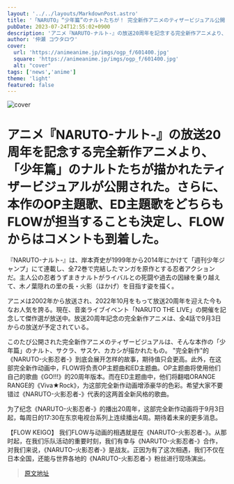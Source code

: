 ```yaml
---
layout: '../../layouts/MarkdownPost.astro'
title: '「NARUTO」“少年篇”のナルトたちが！ 完全新作アニメのティザービジュアル公開 OP＆EDはFLOWに決定'
pubDate: 2023-07-24T12:55:02+0900
description: 'アニメ『NARUTO-ナルト-』の放送20周年を記念する完全新作アニメより、「少年篇」のナルトたちが描かれたティザービジュアルが公開された。さらに、本作のOP主題歌、ED主題歌をどちらもFLOWが担当することも決定し、FLOWからはコメントも到着した。'
author: '仲瀬 コウタロウ'
cover:
  url: 'https://animeanime.jp/imgs/ogp_f/601400.jpg'
  square: 'https://animeanime.jp/imgs/ogp_f/601400.jpg'
  alt: "cover"
tags: ['news','anime']
theme: 'light'
featured: false
---
```


![cover](https://animeanime.jp/imgs/ogp_f/601400.jpg)

# アニメ『NARUTO-ナルト-』の放送20周年を記念する完全新作アニメより、「少年篇」のナルトたちが描かれたティザービジュアルが公開された。さらに、本作のOP主題歌、ED主題歌をどちらもFLOWが担当することも決定し、FLOWからはコメントも到着した。

『NARUTO-ナルト-』は、岸本斉史が1999年から2014年にかけて「週刊少年ジャンプ」にて連載し、全72巻で完結したマンガを原作とする忍者アクションだ。主人公の忍者うずまきナルトがライバルとの死闘や過去の因縁を乗り越えて、木ノ葉隠れの里の長・火影（ほかげ）を目指す姿を描く。

アニメは2002年から放送され、2022年10月をもって放送20周年を迎えた今もなお人気を誇る。現在、音楽ライブイベント「NARUTO THE LIVE」の開催を記念して傑作選が放送中。放送20周年記念の完全新作アニメは、全4話で9月3日からの放送が予定されている。

このたび公開された完全新作アニメのティザービジュアルは、そんな本作の「少年篇」のナルト、サクラ、サスケ、カカシが描かれたもの。
"完全新作"的《NARUTO-火影忍者-》到底会展开怎样的故事，期待值只会更高。此外，在这部完全新作动画中，FLOW将负责OP主题曲和ED主题曲。OP主题曲将使用他们自己的歌曲《GO!!!》的20周年版本。而在ED主题曲中，他们将翻唱ORANGE RANGE的《Viva★Rock》，为这部完全新作动画增添豪华的色彩。希望大家不要错过《NARUTO-火影忍者-》代表的这两首全新风格的歌曲。

为了纪念《NARUTO-火影忍者-》的播出20周年，这部完全新作动画将于9月3日起，每周日的17:30在东京电视台系列上连续播出4周。期待着未来的更多消息。

【FLOW KEIGO】
我们FLOW与动画的相遇就是在《NARUTO-火影忍者-》。从那时起，在我们乐队活动的重要时刻，我们有幸与《NARUTO-火影忍者-》合作，对我们来说，《NARUTO-火影忍者-》是战友。正因为有了这次相遇，我们不仅在日本全国，还能与世界各地的《NARUTO-火影忍者-》粉丝进行现场演出。

>[原文地址](https://animeanime.jp/article/2023/07/24/78788.html)  